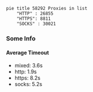 
```mermaid
pie title 58292 Proxies in list
    "HTTP" : 26855
    "HTTPS": 8811
    "SOCKS" : 30021
```

### Some Info
#### Average Timeout

- mixed: 3.6s
- http: 1.9s
- https: 8.2s
- socks: 5.2s